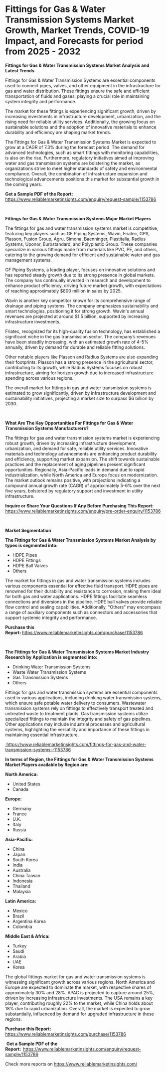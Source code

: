 <p><h1>Fittings for Gas & Water Transmission Systems Market Growth, Market Trends, COVID-19 Impact, and Forecasts for period from 2025 - 2032</h1></p><p><strong>Fittings for Gas & Water Transmission Systems Market Analysis and Latest Trends</strong></p>
<p><p>Fittings for Gas & Water Transmission Systems are essential components used to connect pipes, valves, and other equipment in the infrastructure for gas and water distribution. These fittings ensure the safe and efficient transportation of fluids and gases, playing a crucial role in maintaining system integrity and performance.</p><p>The market for these fittings is experiencing significant growth, driven by increasing investments in infrastructure development, urbanization, and the rising need for reliable utility services. Additionally, the growing focus on sustainable solutions and the adoption of innovative materials to enhance durability and efficiency are shaping market trends. </p><p>The Fittings for Gas & Water Transmission Systems Market is expected to grow at a CAGR of 7.3% during the forecast period. The demand for advanced technologies, such as smart fittings with monitoring capabilities, is also on the rise. Furthermore, regulatory initiatives aimed at improving water and gas transmission systems are bolstering the market, as organizations strive to meet higher standards of safety and environmental compliance. Overall, the combination of infrastructure expansion and technological advancements positions this market for substantial growth in the coming years.</p></p>
<p><strong>Get a Sample PDF of the Report:&nbsp;</strong> <a href="https://www.reliablemarketinsights.com/enquiry/request-sample/1153786?utm_campaign=2943&utm_medium=2&utm_source=Github&utm_content=ia&utm_term=26032025&utm_id=fittings-for-gas-water-transmission-systems">https://www.reliablemarketinsights.com/enquiry/request-sample/1153786</a></p>
<p>&nbsp;</p>
<p><strong>Fittings for Gas & Water Transmission Systems Major Market Players</strong></p>
<p><p>The fittings for gas and water transmission systems market is competitive, featuring key players such as GF Piping Systems, Wavin, Friatec, GPS, Plasson, Fusion Group, Agru, Simona, Baenninger, Plastitalia, Radius Systems, Uponor, Eurostandard, and Polyplastic Group. These companies specialize in various fittings made from materials like PVC, PE, and others, catering to the growing demand for efficient and sustainable water and gas management systems.</p><p>GF Piping Systems, a leading player, focuses on innovative solutions and has reported steady growth due to its strong presence in global markets. The company has continually invested in research and development to enhance product efficiency, driving future market growth, with expectations of reaching approximately $800 million in sales by 2025.</p><p>Wavin is another key competitor known for its comprehensive range of drainage and piping systems. The company emphasizes sustainability and smart technologies, positioning it for strong growth. Wavin's annual revenues are projected at around $1.5 billion, supported by increasing infrastructure investments.</p><p>Friatec, recognized for its high-quality fusion technology, has established a significant niche in the gas transmission sector. The company’s revenues have been steadily increasing, with an estimated growth rate of 4-5% annually, driven by demand for durable and reliable fitting solutions.</p><p>Other notable players like Plasson and Radius Systems are also expanding their footprints. Plasson has a strong presence in the agricultural sector, contributing to its growth, while Radius Systems focuses on robust infrastructure, aiming for horizon growth due to increased infrastructure spending across various regions.</p><p>The overall market for fittings in gas and water transmission systems is estimated to grow significantly, driven by infrastructure development and sustainability initiatives, projecting a market size to surpass $6 billion by 2030.</p></p>
<p>&nbsp;</p>
<p><strong>What Are The Key Opportunities For Fittings for Gas & Water Transmission Systems Manufacturers?</strong></p>
<p><p>The fittings for gas and water transmission systems market is experiencing robust growth, driven by increasing infrastructure development, urbanization, and demand for safe, reliable utility services. Innovative materials and technology advancements are enhancing product durability and efficiency, supporting market expansion. The shift towards sustainable practices and the replacement of aging pipelines present significant opportunities. Regionally, Asia-Pacific leads in demand due to rapid industrialization, while North America and Europe focus on modernization. The market outlook remains positive, with projections indicating a compound annual growth rate (CAGR) of approximately 5-6% over the next five years, bolstered by regulatory support and investment in utility infrastructure.</p></p>
<p><strong>Inquire or Share Your Questions If Any Before Purchasing This Report:</strong> <a href="https://www.reliablemarketinsights.com/enquiry/pre-order-enquiry/1153786?utm_campaign=2943&utm_medium=2&utm_source=Github&utm_content=ia&utm_term=26032025&utm_id=fittings-for-gas-water-transmission-systems">https://www.reliablemarketinsights.com/enquiry/pre-order-enquiry/1153786</a></p>
<p>&nbsp;</p>
<p><strong>Market Segmentation</strong></p>
<p><strong>The Fittings for Gas & Water Transmission Systems Market Analysis by types is segmented into:</strong></p>
<p><ul><li>HDPE Pipes</li><li>HDPE Fittings</li><li>HDPE Ball Valves</li><li>Others</li></ul></p>
<p><p>The market for fittings in gas and water transmission systems includes various components essential for effective fluid transport. HDPE pipes are renowned for their durability and resistance to corrosion, making them ideal for both gas and water applications. HDPE fittings facilitate seamless connections and diversions in the pipeline. HDPE ball valves provide reliable flow control and sealing capabilities. Additionally, "Others" may encompass a range of auxiliary components such as connectors and accessories that support systemic integrity and performance.</p></p>
<p><strong>Purchase this Report:&nbsp;</strong><a href="https://www.reliablemarketinsights.com/purchase/1153786?utm_campaign=2943&utm_medium=2&utm_source=Github&utm_content=ia&utm_term=26032025&utm_id=fittings-for-gas-water-transmission-systems">https://www.reliablemarketinsights.com/purchase/1153786</a></p>
<p>&nbsp;</p>
<p><strong>The Fittings for Gas & Water Transmission Systems Market Industry Research by Application is segmented into:</strong></p>
<p><ul><li>Drinking Water Transmission Systems</li><li>Waste Water Transmission Systems</li><li>Gas Transmission Systems</li><li>Others</li></ul></p>
<p><p>Fittings for gas and water transmission systems are essential components used in various applications, including drinking water transmission systems, which ensure safe potable water delivery to consumers. Wastewater transmission systems rely on fittings to effectively transport treated and untreated waste to treatment plants. Gas transmission systems utilize specialized fittings to maintain the integrity and safety of gas pipelines. Other applications may include industrial processes and agricultural systems, highlighting the versatility and importance of these fittings in maintaining essential infrastructure.</p></p>
<p><a href="https://www.reliablemarketinsights.com/fittings-for-gas-and-water-transmission-systems-r1153786?utm_campaign=2943&utm_medium=2&utm_source=Github&utm_content=ia&utm_term=26032025&utm_id=fittings-for-gas-water-transmission-systems">&nbsp;https://www.reliablemarketinsights.com/fittings-for-gas-and-water-transmission-systems-r1153786</a></p>
<p><strong>In terms of Region, the Fittings for Gas & Water Transmission Systems Market Players available by Region are:</strong></p>
<p>
    <p> <strong> North America: </strong>
        <ul>
            <li>United States</li>
            <li>Canada</li>
        </ul>
        </p> 
    <p> <strong> Europe: </strong>
        <ul>
            <li>Germany</li>
            <li>France</li>
            <li>U.K.</li>
            <li>Italy</li>
            <li>Russia</li>
        </ul>
        </p> 
    <p> <strong> Asia-Pacific: </strong>
        <ul>
            <li>China</li>
            <li>Japan</li>
            <li>South Korea</li>
            <li>India</li>
            <li>Australia</li>
            <li>China Taiwan</li>
            <li>Indonesia</li>
            <li>Thailand</li>
            <li>Malaysia</li>
        </ul>
        </p> 
    <p> <strong> Latin America: </strong>
        <ul>
            <li>Mexico</li>
            <li>Brazil</li>
            <li>Argentina Korea</li>
            <li>Colombia</li>
        </ul>
        </p> 
    <p> <strong> Middle East & Africa: </strong>
        <ul>
            <li>Turkey</li>
            <li>Saudi</li>
            <li>Arabia</li>
            <li>UAE</li>
            <li>Korea</li>
        </ul>
    </p>
    </p>
<p><p>The global fittings market for gas and water transmission systems is witnessing significant growth across various regions. North America and Europe are expected to dominate the market, with respective shares of approximately 30% and 28%. APAC is projected to capture around 25%, driven by increasing infrastructure investments. The USA remains a key player, contributing roughly 22% to the market, while China holds about 18% due to rapid urbanization. Overall, the market is expected to grow substantially, influenced by demand for upgraded infrastructure in these regions.</p></p>
<p><strong>Purchase this Report: </strong><a href="https://www.reliablemarketinsights.com/purchase/1153786?utm_campaign=2943&utm_medium=2&utm_source=Github&utm_content=ia&utm_term=26032025&utm_id=fittings-for-gas-water-transmission-systems">https://www.reliablemarketinsights.com/purchase/1153786</a></p>
<p>&nbsp;<strong>Get a Sample PDF of the Report:&nbsp;&nbsp;</strong><a href="https://www.reliablemarketinsights.com/enquiry/request-sample/1153786?utm_campaign=2943&utm_medium=2&utm_source=Github&utm_content=ia&utm_term=26032025&utm_id=fittings-for-gas-water-transmission-systems">https://www.reliablemarketinsights.com/enquiry/request-sample/1153786</a></p>
<p><strong></strong></p>
<p>Check more reports on <a href="https://www.reliablemarketinsights.com/?utm_campaign=2943&utm_medium=2&utm_source=Github&utm_content=ia&utm_term=26032025&utm_id=fittings-for-gas-water-transmission-systems">https://www.reliablemarketinsights.com/</a></p>